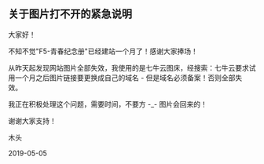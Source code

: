 ## 关于图片打不开的紧急说明



大家好！

不知不觉"F5-青春纪念册"已经建站一个月了！感谢大家捧场！

从昨天起发现网站图片全部失效，我使用的是七牛云图床，经搜索：七牛云要求试用一个月之后图片链接要更换成自己的域名 - 但是域名必须备案！否则全部失效。

我正在积极处理这个问题，需要时间，不要方 -_- 图片会回来的！

谢谢大家支持！



木头

2019-05-05
